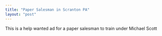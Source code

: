 ```yaml
---
title: "Paper Salesman in Scranton PA"
layout: "post"
---
```


This is a help wanted ad for a paper salesman to train under Michael Scott 

